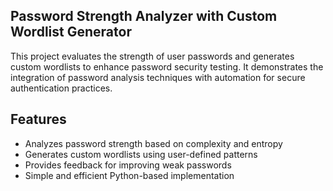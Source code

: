 ## Password Strength Analyzer with Custom Wordlist Generator

This project evaluates the strength of user passwords and generates custom wordlists to enhance password security testing. It demonstrates the integration of password analysis techniques with automation for secure authentication practices.

## Features

* Analyzes password strength based on complexity and entropy
* Generates custom wordlists using user-defined patterns
* Provides feedback for improving weak passwords
* Simple and efficient Python-based implementation


